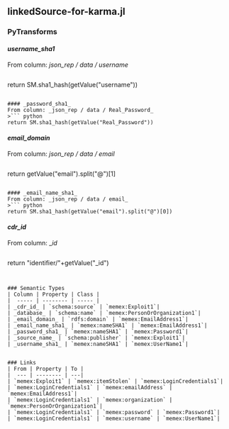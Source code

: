 ## linkedSource-for-karma.jl

### PyTransforms
#### _username_sha1_
From column: _json_rep / data / username_
>``` python
return SM.sha1_hash(getValue("username"))
```

#### _password_sha1_
From column: _json_rep / data / Real_Password_
>``` python
return SM.sha1_hash(getValue("Real_Password"))
```

#### _email_domain_
From column: _json_rep / data / email_
>``` python
return getValue("email").split("@")[1]
```

#### _email_name_sha1_
From column: _json_rep / data / email_
>``` python
return SM.sha1_hash(getValue("email").split("@")[0])
```

#### _cdr_id_
From column: __id_
>``` python
return "identifier/"+getValue("_id")
```


### Semantic Types
| Column | Property | Class |
|  ----- | -------- | ----- |
| _cdr_id_ | `schema:source` | `memex:Exploit1`|
| _database_ | `schema:name` | `memex:PersonOrOrganization1`|
| _email_domain_ | `rdfs:domain` | `memex:EmailAddress1`|
| _email_name_sha1_ | `memex:nameSHA1` | `memex:EmailAddress1`|
| _password_sha1_ | `memex:nameSHA1` | `memex:Password1`|
| _source_name_ | `schema:publisher` | `memex:Exploit1`|
| _username_sha1_ | `memex:nameSHA1` | `memex:UserName1`|


### Links
| From | Property | To |
|  --- | -------- | ---|
| `memex:Exploit1` | `memex:itemStolen` | `memex:LoginCredentials1`|
| `memex:LoginCredentials1` | `memex:emailAddress` | `memex:EmailAddress1`|
| `memex:LoginCredentials1` | `memex:organization` | `memex:PersonOrOrganization1`|
| `memex:LoginCredentials1` | `memex:password` | `memex:Password1`|
| `memex:LoginCredentials1` | `memex:username` | `memex:UserName1`|
